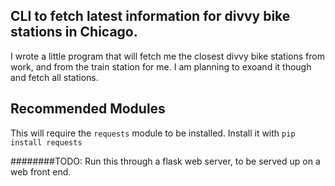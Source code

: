 CLI to fetch latest information for divvy  bike stations in Chicago.
---------
I wrote a little program that will fetch me the closest divvy bike stations from work, and from the train station for me. I am planning to exoand it though and fetch all stations.

Recommended Modules
--------
This will require the ```requests``` module to be installed. Install it with ```pip install requests```

########TODO: Run this through a flask web server, to be served up on a web front end. 

